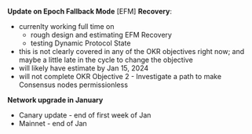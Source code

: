 
**Update on Epoch Fallback Mode** [EFM] **Recovery**:
* currenlty working full time on 
  - rough design and estimating EFM Recovery
  - testing Dynamic Protocol State
* this is not clearly covered in any of the OKR objectives right now; and maybe a little late in the cycle to change the objective
* will likely have estimate by Jan 15, 2024
* will not complete OKR Objective 2 - Investigate a path to make Consensus nodes permissionless

**Network upgrade in January**
* Canary update - end of first week of Jan
* Mainnet - end of Jan
